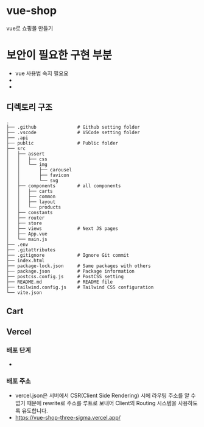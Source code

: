 # vue-shop
 vue로 쇼핑몰 만들기
# 보안이 필요한 구현 부분

- vue 사용법 숙지 필요요
- 
- 

## 디렉토리 구조

```
.
├── .github               # Github setting folder
├── .vscode               # VSCode setting folder
├── .api
├── public                # Public folder
├── src
│   ├── assert
│   │   ├── css
│   │   └── img
│   │       ├── carousel
│   │       ├── favicon
│   │       └── svg
│   ├── components        # all components
│   │   ├── carts
│   │   ├── common
│   │   ├── layout
│   │   └── products
│   ├── constants
│   ├── router
│   ├── store
│   ├── views             # Next JS pages
│   ├── App.vue
│   └── main.js
├── .env
├── .gitattributes
├── .gitignore            # Ignore Git commit
├── index.html
├── package-lock.json     # Same packages with others
├── package.json          # Package information
├── postcss.config.js     # PostCSS setting
├── README.md             # README file
├── tailwind.config.js    # Tailwind CSS configuration
└── vite.json
```

## Cart

## Vercel

### 배포 단계

-

### 배포 주소

- vercel.json은 서버에서 CSR(Client Side Rendering) 시에 라우팅 주소를 알 수 없기 때문에 rewrite로 주소를 루트로 보내어 Client의 Routing 시스템을 사용하도록 유도합니다.
- https://vue-shop-three-sigma.vercel.app/
